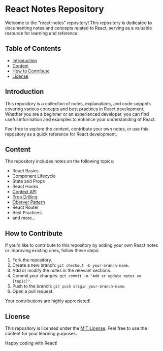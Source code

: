 # React Notes Repository

Welcome to the "react-notes" repository! This repository is dedicated to documenting notes and concepts related to React, serving as a valuable resource for learning and reference.

## Table of Contents

- [Introduction](#introduction)
- [Content](#content)
- [How to Contribute](#how-to-contribute)
- [License](#license)

## Introduction

This repository is a collection of notes, explanations, and code snippets covering various concepts and best practices in React development. Whether you are a beginner or an experienced developer, you can find useful information and examples to enhance your understanding of React.

Feel free to explore the content, contribute your own notes, or use this repository as a quick reference for React development.

## Content

The repository includes notes on the following topics:

- React Basics
- Component Lifecycle
- State and Props
- React Hooks
- [Context API](react-context.md)
- [Prop Drilling](prop-drilling.md)
- [Oberver Pattern](oberver-pattern.md)
- React Router
- Best Practices
- and more...

## How to Contribute

If you'd like to contribute to this repository by adding your own React notes or improving existing ones, follow these steps:

1. Fork the repository.
2. Create a new branch: `git checkout -b your-branch-name`.
3. Add or modify the notes in the relevant sections.
4. Commit your changes: `git commit -m "Add or update notes on [topic]"`.
5. Push to the branch: `git push origin your-branch-name`.
6. Open a pull request.

Your contributions are highly appreciated!

## License

This repository is licensed under the [MIT License](LICENSE). Feel free to use the content for your learning purposes.

Happy coding with React!